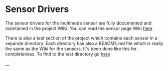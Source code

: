 # Sensor Drivers #
The sensor drivers for the multimode sensor are fully documented and maintained in the project WiKi. 
You can read the sensor page Wiki [here](https://github.com/SamsungResearchUK-IoT-Meetup/projects/wiki/Sensors)

There is also a test section of the project which contains each sensor in a separate directory. 
Each directory has also a README.md file which is really the same as the Wiki for the sensors. 
It's been done like this for completeness. To find to the test directory go [here](https://github.com/SamsungResearchUK-IoT-Meetup/projects/tree/master/micropython/test-programs)


__